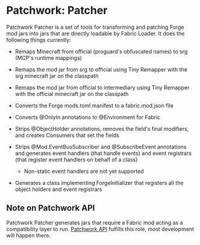# Patchwork: Patcher

Patchwork Patcher is a set of tools for transforming and patching Forge mod jars into jars that are directly loadable by Fabric Loader. It does the following things currently:

* Remaps Minecraft from official (proguard's obfuscated names) to srg (MCP's runtime mappings)

* Remaps the mod jar from srg to official using Tiny Remapper with the srg minecraft jar on the classpath

* Remaps the mod jar from official to intermediary using Tiny Remapper with the official minecraft jar on the classpath

* Converts the Forge mods.toml manifest to a fabric.mod.json file

* Converts @OnlyIn annotations to @Environment for Fabric

* Strips @ObjectHolder annotations, removes the field's final modifiers, and creates Consumers that set the fields

* Strips @Mod.EventBusSubscriber and @SubscribeEvent annotations and generates event handlers (that handle events) and event registrars (that register event handlers on behalf of a class)

	* Non-static event handlers are not yet supported

* Generates a class implementing ForgeInitializer that registers all the object holders and event registrars

	
## Note on Patchwork API

Patchwork Patcher generates jars that require a Fabric mod acting as a compatibility layer to run. [Patchwork API](https://github.com/PatchworkMC/patchwork-api) fulfills this role, most development will happen there.
